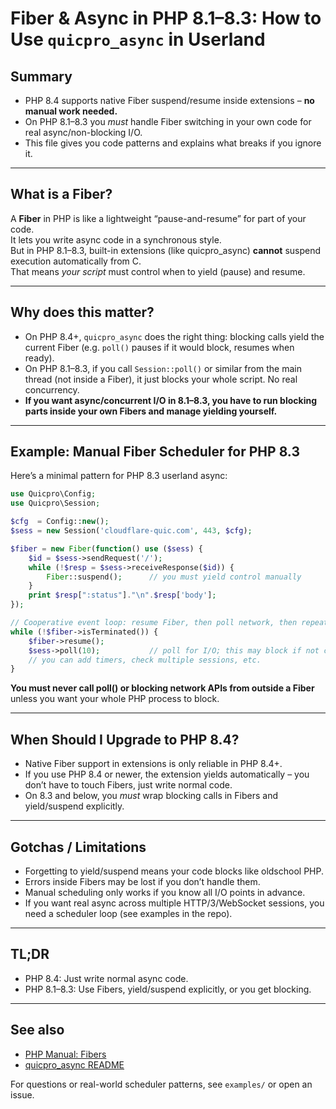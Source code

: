 # Fiber & Async in PHP 8.1–8.3: How to Use `quicpro_async` in Userland

## Summary

- PHP 8.4 supports native Fiber suspend/resume inside extensions – **no manual work needed.**
- On PHP 8.1–8.3 you *must* handle Fiber switching in your own code for real async/non-blocking I/O.
- This file gives you code patterns and explains what breaks if you ignore it.

---

## What is a Fiber?

A **Fiber** in PHP is like a lightweight “pause-and-resume” for part of your code.  
It lets you write async code in a synchronous style.  
But in PHP 8.1–8.3, built-in extensions (like quicpro_async) **cannot** suspend execution automatically from C.  
That means *your script* must control when to yield (pause) and resume.

---

## Why does this matter?

- On PHP 8.4+, `quicpro_async` does the right thing: blocking calls yield the current Fiber (e.g. `poll()` pauses if it would block, resumes when ready).
- On PHP 8.1–8.3, if you call `Session::poll()` or similar from the main thread (not inside a Fiber), it just blocks your whole script. No real concurrency.
- **If you want async/concurrent I/O in 8.1–8.3, you have to run blocking parts inside your own Fibers and manage yielding yourself.**

---

## Example: Manual Fiber Scheduler for PHP 8.3

Here’s a minimal pattern for PHP 8.3 userland async:

~~~php
use Quicpro\Config;
use Quicpro\Session;

$cfg  = Config::new();
$sess = new Session('cloudflare-quic.com', 443, $cfg);

$fiber = new Fiber(function() use ($sess) {
    $id = $sess->sendRequest('/');
    while (!$resp = $sess->receiveResponse($id)) {
        Fiber::suspend();      // you must yield control manually
    }
    print $resp[":status"]."\n".$resp['body'];
});

// Cooperative event loop: resume Fiber, then poll network, then repeat
while (!$fiber->isTerminated()) {
    $fiber->resume();
    $sess->poll(10);           // poll for I/O; this may block if not careful
    // you can add timers, check multiple sessions, etc.
}
~~~

**You must never call poll() or blocking network APIs from outside a Fiber**  
unless you want your whole PHP process to block.

---

## When Should I Upgrade to PHP 8.4?

- Native Fiber support in extensions is only reliable in PHP 8.4+.
- If you use PHP 8.4 or newer, the extension yields automatically – you don’t have to touch Fibers, just write normal code.
- On 8.3 and below, you *must* wrap blocking calls in Fibers and yield/suspend explicitly.

---

## Gotchas / Limitations

- Forgetting to yield/suspend means your code blocks like oldschool PHP.
- Errors inside Fibers may be lost if you don’t handle them.
- Manual scheduling only works if you know all I/O points in advance.
- If you want real async across multiple HTTP/3/WebSocket sessions, you need a scheduler loop (see examples in the repo).

---

## TL;DR

- PHP 8.4: Just write normal async code.
- PHP 8.1–8.3: Use Fibers, yield/suspend explicitly, or you get blocking.

---

## See also

- [PHP Manual: Fibers](https://www.php.net/manual/en/class.fiber.php)
- [quicpro_async README](README.md)

For questions or real-world scheduler patterns, see `examples/` or open an issue.
